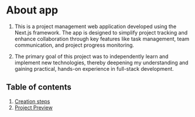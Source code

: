 # About app 

1. This is a project management web application developed using the Next.js framework. The app is designed to simplify project tracking and enhance collaboration through key features like task management, team communication, and project progress monitoring.

2. The primary goal of this project was to independently learn and implement new technologies, thereby deepening my understanding and gaining practical, hands-on experience in full-stack development.


## Table of contents

1. [Creation steps](Creation_documentation.md)
2. [Project Preview](projet_preview.md)



